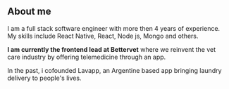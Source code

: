 ## About me

I am a full stack software engineer with more then 4 years of experience.
My skills include React Native, React, Node js, Mongo and others.

**I am currently the frontend lead at Bettervet** where we reinvent the vet care industry by offering telemedicine through an app.

In the past, i cofounded Lavapp, an Argentine based app bringing laundry delivery to people's lives.
